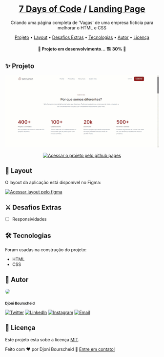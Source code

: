<h1 align="center">
  <a href="https://djonibourscheid.github.io/7DaysOfCode/">7 Days of Code</a>
  /
  <a href="https://djonibourscheid.github.io/7DaysOfCode/#LandingPage">Landing Page</a>
</h1>
<p align="center">Criando uma página completa de 'Vagas' de uma empresa fictícia para melhorar o HTML e CSS</p>

<p align="center">
  <a href="#-projeto">Projeto</a> •
  <a href="#-layout">Layout</a> •
  <a href="#-desafios-extras">Desafios Extras</a> •
  <a href="#-tecnologias">Tecnologias</a> •
  <a href="#-autor">Autor</a> •
  <a href="#-licença">Licença</a>
</p>

<h4 align="center">
  🚧 Projeto em desenvolvimento... 🏗 30% 🚧
</h4>


## ✨ Projeto
<p align="center">
  <a href="https://djonibourscheid.github.io/7DaysOfCode/#LandingPage">
    <img alt="Gif apresentação do projeto" src="./.github/project.gif">
  </a>
</p>
<p align="center">
  <a href="https://djonibourscheid.github.io/7DaysOfCode/#LandingPage">
    <img alt="Acessar o projeto pelo github pages" src="https://img.shields.io/badge/Acessar%20Projeto%20-Github%20Pages-%2304D361">
  </a>
</p>

## 🎨 Layout
O layout da aplicação está disponível no Figma:

<a href="https://www.figma.com/file/mm3MLozvUDGhDRTxSLlGL5/7daysOfCode-HTML-CSS">
  <img alt="Acessar layout pelo figma" src="https://img.shields.io/badge/Acessar%20Layout%20-Figma-%2304D361">
</a>

## ⚔ Desafios Extras
- [ ] Responsividades

## 🛠 Tecnologias
Foram usadas na construção do projeto:
- HTML
- CSS

## 👋 Autor
<a href="https://github.com/djonibourscheid">
  <img style="border-radius: 50%" src="https://avatars.githubusercontent.com/u/62856037?v=4" width="100px">

  <sub><b>Djoni Bourscheid</b></sub>
</a>

[![Twitter](https://img.shields.io/badge/Twitter-informational?style=for-the-badge&logo=twitter&logoColor=white)](https://twitter.com/djonibourscheid)
[![LinkedIn](https://img.shields.io/badge/Linkedin-0A66C2?style=for-the-badge&logo=linkedin&logoColor=white)](https://www.linkedin.com/in/djonibourscheid/)
[![Instagram](https://img.shields.io/badge/Instagram-E4405F?style=for-the-badge&logo=instagram&logoColor=white)](https://www.instagram.com/djonibourscheid/)
[![Email](https://img.shields.io/badge/Gmail-D14836?style=for-the-badge&logo=gmail&logoColor=white)](mailto:djonibourscheid@gmail.com)


## 📝 Licença
Este projeto esta sobe a licença [MIT](./LICENSE).

Feito com ❤️ por Djoni Bourscheid 👋 [Entre em contato!](https://www.linkedin.com/in/djonibourscheid/)